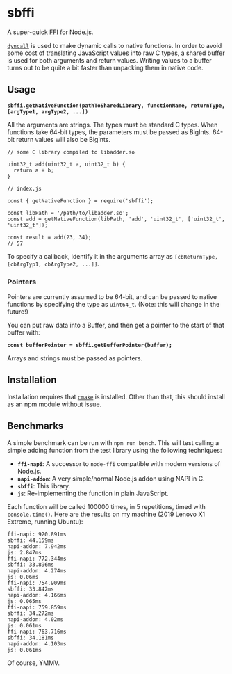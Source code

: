 # sbffi

A super-quick [FFI](https://en.wikipedia.org/wiki/Foreign_function_interface)
for Node.js.

[`dyncall`](https://dyncall.org/) is used to make dynamic calls to native
functions. In order to avoid some cost of translating JavaScript values into raw
C types, a shared buffer is used for both arguments and return values. Writing
values to a buffer turns out to be quite a bit faster than unpacking them in
native code.

## Usage

**`sbffi.getNativeFunction(pathToSharedLibrary, functionName, returnType, [argType1, argType2, ...])`**

All the arguments are strings. The types must be standard C types. When
functions take 64-bit types, the parameters must be passed as BigInts. 64-bit
return values will also be BigInts.

```
// some C library compiled to libadder.so

uint32_t add(uint32_t a, uint32_t b) {
  return a + b;
}
```

```
// index.js

const { getNativeFunction } = require('sbffi');

const libPath = '/path/to/libadder.so';
const add = getNativeFunction(libPath, 'add', 'uint32_t', ['uint32_t', 'uint32_t']);

const result = add(23, 34);
// 57
```

To specify a callback, identify it in the arguments array as `[cbReturnType,
[cbArgTyp1, cbArgType2, ...]]`.

### Pointers

Pointers are currently assumed to be 64-bit, and can be passed to native
functions by specifying the type as `uint64_t`. (Note: this will change in the
future!)

You can put raw data into a Buffer, and then get a pointer to the start of that
buffer with:

**`const bufferPointer = sbffi.getBufferPointer(buffer);`**

Arrays and strings must be passed as pointers.

## Installation

Installation requires that [`cmake`](https://cmake.org/) is installed. Other
than that, this should install as an npm module without issue.

## Benchmarks

A simple benchmark can be run with `npm run bench`. This will test calling a
simple adding function from the test library using the following techniques:

* **`ffi-napi`**: A successor to `node-ffi` compatible with modern versions of
  Node.js.
* **`napi-addon`**: A very simple/normal Node.js addon using NAPI in C.
* **`sbffi`**: This library.
* **`js`**: Re-implementing the function in plain JavaScript.

Each function will be called 100000 times, in 5 repetitions, timed with
`console.time()`. Here are the results on my machine (2019 Lenovo X1 Extreme,
running Ubuntu):

```
ffi-napi: 920.891ms
sbffi: 44.159ms
napi-addon: 7.942ms
js: 2.847ms
ffi-napi: 772.344ms
sbffi: 33.896ms
napi-addon: 4.274ms
js: 0.06ms
ffi-napi: 754.909ms
sbffi: 33.842ms
napi-addon: 4.166ms
js: 0.065ms
ffi-napi: 759.859ms
sbffi: 34.272ms
napi-addon: 4.02ms
js: 0.061ms
ffi-napi: 763.716ms
sbffi: 34.181ms
napi-addon: 4.103ms
js: 0.061ms
```

Of course, YMMV.
